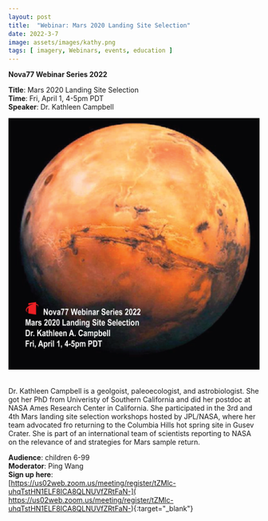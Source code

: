 ```yaml
---
layout: post
title:  "Webinar: Mars 2020 Landing Site Selection"  
date: 2022-3-7  
image: assets/images/kathy.png  
tags: [ imagery, Webinars, events, education ]
---
```


**Nova77 Webinar Series 2022**

**Title**: Mars 2020 Landing Site Selection  
**Time**: Fri, April 1, 4-5pm PDT  
**Speaker**: Dr. Kathleen Campbell


<div><img src="/assets/images/kathy.png" class="img-fluid" alt="Kathy" /></div><br>

Dr. Kathleen Campbell is a geolgoist, paleoecologist, and astrobiologist. She got her PhD from Univeristy of Southern California and did her postdoc at NASA Ames Research Center in California. She participated in the 3rd and 4th Mars landing site selection workshops hosted by JPL/NASA, where her team advocated fro returning to the Columbia Hills hot spring site in Gusev Crater. She is part of an international team of scientists reporting to NASA on the relevance of and strategies for Mars sample return.  

**Audience**: children 6-99  
**Moderator**: Ping Wang  
**Sign up here**:  
[https://us02web.zoom.us/meeting/register/tZMlc-uhqTstHN1ELF8ICA8QLNUVfZRtFaN-](
https://us02web.zoom.us/meeting/register/tZMlc-uhqTstHN1ELF8ICA8QLNUVfZRtFaN-){:target="_blank"}

